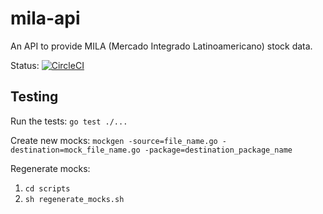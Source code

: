 # mila-api

An API to provide MILA (Mercado Integrado Latinoamericano) stock data.

Status: [![CircleCI](https://circleci.com/gh/julianespinel/mila-api.svg?style=svg&circle-token=65f92f8bd064930b35681d97f699bf2707f10d3e)](https://circleci.com/gh/julianespinel/mila-api)

## Testing

Run the tests: `go test ./...`

Create new mocks: `mockgen -source=file_name.go -destination=mock_file_name.go -package=destination_package_name`

Regenerate mocks:
1. `cd scripts`
1. `sh regenerate_mocks.sh`
